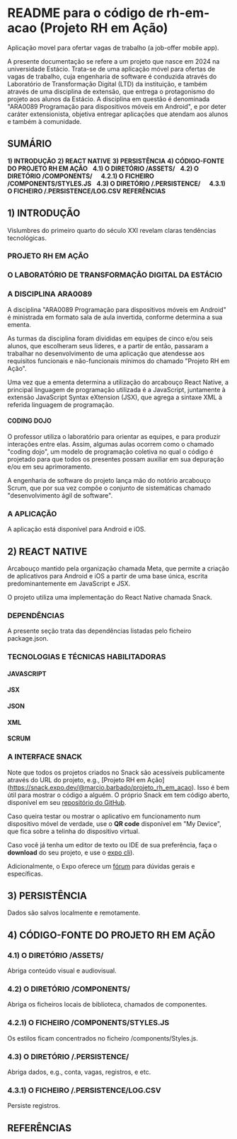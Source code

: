 # README para o c&oacute;digo de rh-em-acao (Projeto RH em A&ccedil;&atilde;o)
Aplica&ccedil;&atilde;o movel para ofertar vagas de trabalho (a job-offer mobile app).

A presente documentação se refere a um projeto que nasce em 2024 na universidade Estácio. Trata-se de uma aplicação móvel para ofertas de vagas de trabalho, cuja engenharia de software é conduzida através do Laboratório de Transformação Digital (LTD) da instituição, e também através de uma disciplina de extensão, que entrega o protagonismo do projeto aos alunos da Estácio. A disciplina em questão é denominada "ARA0089 Programação para dispositivos móveis em Android", e por deter caráter extensionista, objetiva entregar aplicações que atendam aos alunos e também à comunidade.

## SUMÁRIO

**1) INTRODUÇÃO**
**2) REACT NATIVE**
**3) PERSIST&Ecirc;NCIA**
**4) CÓDIGO-FONTE DO PROJETO RH EM AÇÃO**
&nbsp;&nbsp;**4.1) O DIRET&Oacute;RIO /ASSETS/**
&nbsp;&nbsp;**4.2) O DIRET&Oacute;RIO /COMPONENTS/**
&nbsp;&nbsp;&nbsp;&nbsp;**4.2.1) O FICHEIRO /COMPONENTS/STYLES.JS**
&nbsp;&nbsp;**4.3) O DIRET&Oacute;RIO /.PERSISTENCE/**
&nbsp;&nbsp;&nbsp;&nbsp;**4.3.1) O FICHEIRO /.PERSISTENCE/LOG.CSV**
**REFER&Ecirc;NCIAS**

## 1) INTRODUÇÃO

Vislumbres do primeiro quarto do século XXI revelam claras tendências tecnológicas.

### PROJETO RH EM AÇÃO

### O LABORATÓRIO DE TRANSFORMAÇÃO DIGITAL DA ESTÁCIO

### A DISCIPLINA ARA0089

A disciplina "ARA0089 Programação para dispositivos móveis em Android" é ministrada em formato sala de aula invertida, conforme determina a sua ementa.

As turmas da disciplina foram divididas em equipes de cinco e/ou seis alunos, que escolheram seus líderes, e a partir de então, passaram a trabalhar no desenvolvimento de uma aplicação que atendesse aos requisitos funcionais e não-funcionais mínimos do chamado "Projeto RH em Ação".

Uma vez que a ementa determina a utilização do arcabouço React Native, a principal linguagem de programação utilizada é a JavaScript, juntamente à extensão JavaScript Syntax eXtension (JSX), que agrega a sintaxe XML à referida linguagem de programação.

#### CODING DOJO

O professor utiliza o laboratório para orientar as equipes, e para produzir interações entre elas. Assim, algumas aulas ocorrem como o chamado "coding dojo", um modelo de programação coletiva no qual o código é projetado para que todos os presentes possam auxiliar em sua depuração e/ou em seu aprimoramento.

A engenharia de software do projeto lança mão do notório arcabouço Scrum, que por sua vez compõe o conjunto de sistemáticas chamado "desenvolvimento ágil de software".

### A APLICAÇÃO

A aplicação está disponível para Android e iOS.

## 2) REACT NATIVE

Arcabouço mantido pela organização chamada Meta, que permite a criação de aplicativos para Android e iOS a partir de uma base única, escrita predominantemente em JavaScript e JSX.

O projeto utiliza uma implementação do React Native chamada Snack.


### DEPENDÊNCIAS

A presente seção trata das dependências listadas pelo ficheiro package.json. 


### TECNOLOGIAS E TÉCNICAS HABILITADORAS

#### JAVASCRIPT

#### JSX

#### JSON

#### XML

#### SCRUM

### A INTERFACE SNACK

Note que todos os projetos criados no Snack são acessíveis publicamente através do URL do projeto, e.g., [Projeto RH em Ação] (https://snack.expo.dev/@marcio.barbado/projeto_rh_em_acao). Isso é bem útil para mostrar o código a alguém. O próprio Snack em tem código aberto, disponível em seu [repositório do GitHub](https://github.com/expo/snack).

Caso queira testar ou mostrar o aplicativo em funcionamento num dispositivo móvel de verdade, use o **QR code** disponível em "My Device", que fica sobre a telinha do dispositivo virtual.

Caso você já tenha um editor de texto ou IDE de sua preferência, faça o **download** do seu projeto, e use o [expo cli](https://docs.expo.dev/get-started/installation/#expo-cli)).

Adicionalmente, o Expo oferece um [fórum](https://forums.expo.dev/c/expo-dev-tools/61) para dúvidas gerais e específicas. 

## 3) PERSIST&Ecirc;NCIA

Dados são salvos localmente e remotamente.

## 4) CÓDIGO-FONTE DO PROJETO RH EM AÇÃO

### 4.1) O DIRET&Oacute;RIO /ASSETS/

Abriga conteúdo visual e audiovisual.

### 4.2) O DIRET&Oacute;RIO /COMPONENTS/

Abriga os ficheiros locais de biblioteca, chamados de componentes.

### 4.2.1) O FICHEIRO /COMPONENTS/STYLES.JS

Os estilos ficam concentrados no ficheiro /components/Styles.js.

### 4.3) O DIRET&Oacute;RIO /.PERSISTENCE/

Abriga dados, e.g., conta, vagas, registros, e etc.

### 4.3.1) O FICHEIRO /.PERSISTENCE/LOG.CSV

Persiste registros.

## REFER&Ecirc;NCIAS 

